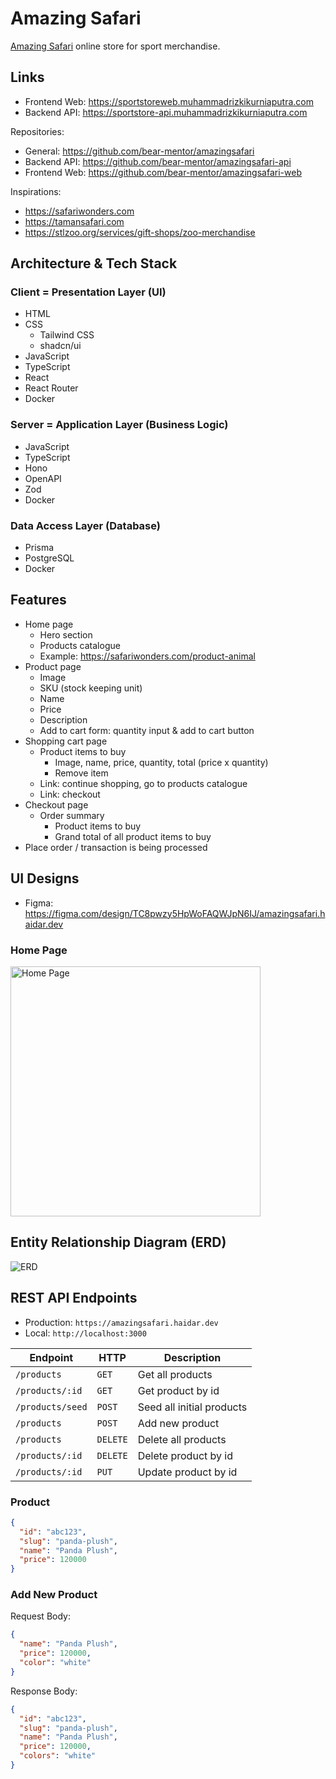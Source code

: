 # Amazing Safari

[Amazing Safari](https://sportstore.muhammadrizkikurniaputra.com) online store for sport merchandise.

## Links

- Frontend Web: <https://sportstoreweb.muhammadrizkikurniaputra.com>
- Backend API: <https://sportstore-api.muhammadrizkikurniaputra.com>

Repositories:

- General: <https://github.com/bear-mentor/amazingsafari>
- Backend API: <https://github.com/bear-mentor/amazingsafari-api>
- Frontend Web: <https://github.com/bear-mentor/amazingsafari-web>

Inspirations:

- <https://safariwonders.com>
- <https://tamansafari.com>
- <https://stlzoo.org/services/gift-shops/zoo-merchandise>

## Architecture & Tech Stack

### Client = Presentation Layer (UI)

- HTML
- CSS
  - Tailwind CSS
  - shadcn/ui
- JavaScript
- TypeScript
- React
- React Router
- Docker

### Server = Application Layer (Business Logic)

- JavaScript
- TypeScript
- Hono
- OpenAPI
- Zod
- Docker

### Data Access Layer (Database)

- Prisma
- PostgreSQL
- Docker

## Features

- Home page
  - Hero section
  - Products catalogue
  - Example: <https://safariwonders.com/product-animal>
- Product page
  - Image
  - SKU (stock keeping unit)
  - Name
  - Price
  - Description
  - Add to cart form: quantity input & add to cart button
- Shopping cart page
  - Product items to buy
    - Image, name, price, quantity, total (price x quantity)
    - Remove item
  - Link: continue shopping, go to products catalogue
  - Link: checkout
- Checkout page
  - Order summary
    - Product items to buy
    - Grand total of all product items to buy
- Place order / transaction is being processed

## UI Designs

- Figma: <https://figma.com/design/TC8pwzy5HpWoFAQWJpN6IJ/amazingsafari.haidar.dev>

### Home Page

<img alt="Home Page" src="./designs/home.jpg" width="400" />

## Entity Relationship Diagram (ERD)

![ERD](./diagrams/erd.svg)

## REST API Endpoints

- Production: `https://amazingsafari.haidar.dev`
- Local: `http://localhost:3000`

| Endpoint         | HTTP     | Description               |
| ---------------- | -------- | ------------------------- |
| `/products`      | `GET`    | Get all products          |
| `/products/:id`  | `GET`    | Get product by id         |
| `/products/seed` | `POST`   | Seed all initial products |
| `/products`      | `POST`   | Add new product           |
| `/products`      | `DELETE` | Delete all products       |
| `/products/:id`  | `DELETE` | Delete product by id      |
| `/products/:id`  | `PUT`    | Update product by id      |

### Product

```json
{
  "id": "abc123",
  "slug": "panda-plush",
  "name": "Panda Plush",
  "price": 120000
}
```

### Add New Product

Request Body:

```json
{
  "name": "Panda Plush",
  "price": 120000,
  "color": "white"
}
```

Response Body:

```json
{
  "id": "abc123",
  "slug": "panda-plush",
  "name": "Panda Plush",
  "price": 120000,
  "colors": "white"
}
```
